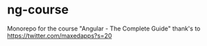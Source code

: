# ng-course
Monorepo for the course "Angular - The Complete Guide" thank's to https://twitter.com/maxedapps?s=20
